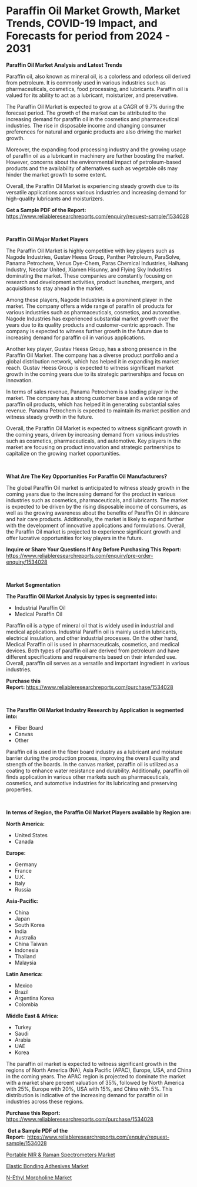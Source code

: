 <p><h1>Paraffin Oil Market Growth, Market Trends, COVID-19 Impact, and Forecasts for period from 2024 - 2031</h1></p><p><strong>Paraffin Oil Market Analysis and Latest Trends</strong></p>
<p><p>Paraffin oil, also known as mineral oil, is a colorless and odorless oil derived from petroleum. It is commonly used in various industries such as pharmaceuticals, cosmetics, food processing, and lubricants. Paraffin oil is valued for its ability to act as a lubricant, moisturizer, and preservative.</p><p>The Paraffin Oil Market is expected to grow at a CAGR of 9.7% during the forecast period. The growth of the market can be attributed to the increasing demand for paraffin oil in the cosmetics and pharmaceutical industries. The rise in disposable income and changing consumer preferences for natural and organic products are also driving the market growth.</p><p>Moreover, the expanding food processing industry and the growing usage of paraffin oil as a lubricant in machinery are further boosting the market. However, concerns about the environmental impact of petroleum-based products and the availability of alternatives such as vegetable oils may hinder the market growth to some extent.</p><p>Overall, the Paraffin Oil Market is experiencing steady growth due to its versatile applications across various industries and increasing demand for high-quality lubricants and moisturizers.</p></p>
<p><strong>Get a Sample PDF of the Report:&nbsp;</strong> <a href="https://www.reliableresearchreports.com/enquiry/request-sample/1534028">https://www.reliableresearchreports.com/enquiry/request-sample/1534028</a></p>
<p>&nbsp;</p>
<p><strong>Paraffin Oil Major Market Players</strong></p>
<p><p>The Paraffin Oil Market is highly competitive with key players such as Nagode Industries, Gustav Heess Group, Panther Petroleum, ParaSolve, Panama Petrochem, Venus Dye-Chem, Paras Chemical Industries, Haihang Industry, Neostar United, Xiamen Hisunny, and Flying Sky Industries dominating the market. These companies are constantly focusing on research and development activities, product launches, mergers, and acquisitions to stay ahead in the market.</p><p>Among these players, Nagode Industries is a prominent player in the market. The company offers a wide range of paraffin oil products for various industries such as pharmaceuticals, cosmetics, and automotive. Nagode Industries has experienced substantial market growth over the years due to its quality products and customer-centric approach. The company is expected to witness further growth in the future due to increasing demand for paraffin oil in various applications.</p><p>Another key player, Gustav Heess Group, has a strong presence in the Paraffin Oil Market. The company has a diverse product portfolio and a global distribution network, which has helped it in expanding its market reach. Gustav Heess Group is expected to witness significant market growth in the coming years due to its strategic partnerships and focus on innovation.</p><p>In terms of sales revenue, Panama Petrochem is a leading player in the market. The company has a strong customer base and a wide range of paraffin oil products, which has helped it in generating substantial sales revenue. Panama Petrochem is expected to maintain its market position and witness steady growth in the future.</p><p>Overall, the Paraffin Oil Market is expected to witness significant growth in the coming years, driven by increasing demand from various industries such as cosmetics, pharmaceuticals, and automotive. Key players in the market are focusing on product innovation and strategic partnerships to capitalize on the growing market opportunities.</p></p>
<p>&nbsp;</p>
<p><strong>What Are The Key Opportunities For Paraffin Oil Manufacturers?</strong></p>
<p><p>The global Paraffin Oil market is anticipated to witness steady growth in the coming years due to the increasing demand for the product in various industries such as cosmetics, pharmaceuticals, and lubricants. The market is expected to be driven by the rising disposable income of consumers, as well as the growing awareness about the benefits of Paraffin Oil in skincare and hair care products. Additionally, the market is likely to expand further with the development of innovative applications and formulations. Overall, the Paraffin Oil market is projected to experience significant growth and offer lucrative opportunities for key players in the future.</p></p>
<p><strong>Inquire or Share Your Questions If Any Before Purchasing This Report:</strong> <a href="https://www.reliableresearchreports.com/enquiry/pre-order-enquiry/1534028">https://www.reliableresearchreports.com/enquiry/pre-order-enquiry/1534028</a></p>
<p>&nbsp;</p>
<p><strong>Market Segmentation</strong></p>
<p><strong>The Paraffin Oil Market Analysis by types is segmented into:</strong></p>
<p><ul><li>Industrial Paraffin Oil</li><li>Medical Paraffin Oil</li></ul></p>
<p><p>Paraffin oil is a type of mineral oil that is widely used in industrial and medical applications. Industrial Paraffin oil is mainly used in lubricants, electrical insulation, and other industrial processes. On the other hand, Medical Paraffin oil is used in pharmaceuticals, cosmetics, and medical devices. Both types of paraffin oil are derived from petroleum and have different specifications and requirements based on their intended use. Overall, paraffin oil serves as a versatile and important ingredient in various industries.</p></p>
<p><strong>Purchase this Report:&nbsp;</strong><a href="https://www.reliableresearchreports.com/purchase/1534028">https://www.reliableresearchreports.com/purchase/1534028</a></p>
<p>&nbsp;</p>
<p><strong>The Paraffin Oil Market Industry Research by Application is segmented into:</strong></p>
<p><ul><li>Fiber Board</li><li>Canvas</li><li>Other</li></ul></p>
<p><p>Paraffin oil is used in the fiber board industry as a lubricant and moisture barrier during the production process, improving the overall quality and strength of the boards. In the canvas market, paraffin oil is utilized as a coating to enhance water resistance and durability. Additionally, paraffin oil finds application in various other markets such as pharmaceuticals, cosmetics, and automotive industries for its lubricating and preserving properties.</p></p>
<p>&nbsp;</p>
<p><strong>In terms of Region, the Paraffin Oil Market Players available by Region are:</strong></p>
<p>
    <p> <strong> North America: </strong>
        <ul>
            <li>United States</li>
            <li>Canada</li>
        </ul>
        </p> 
    <p> <strong> Europe: </strong>
        <ul>
            <li>Germany</li>
            <li>France</li>
            <li>U.K.</li>
            <li>Italy</li>
            <li>Russia</li>
        </ul>
        </p> 
    <p> <strong> Asia-Pacific: </strong>
        <ul>
            <li>China</li>
            <li>Japan</li>
            <li>South Korea</li>
            <li>India</li>
            <li>Australia</li>
            <li>China Taiwan</li>
            <li>Indonesia</li>
            <li>Thailand</li>
            <li>Malaysia</li>
        </ul>
        </p> 
    <p> <strong> Latin America: </strong>
        <ul>
            <li>Mexico</li>
            <li>Brazil</li>
            <li>Argentina Korea</li>
            <li>Colombia</li>
        </ul>
        </p> 
    <p> <strong> Middle East & Africa: </strong>
        <ul>
            <li>Turkey</li>
            <li>Saudi</li>
            <li>Arabia</li>
            <li>UAE</li>
            <li>Korea</li>
        </ul>
    </p>
    </p>
<p><p>The paraffin oil market is expected to witness significant growth in the regions of North America (NA), Asia Pacific (APAC), Europe, USA, and China in the coming years. The APAC region is projected to dominate the market with a market share percent valuation of 35%, followed by North America with 25%, Europe with 20%, USA with 15%, and China with 5%. This distribution is indicative of the increasing demand for paraffin oil in industries across these regions.</p></p>
<p><strong>Purchase this Report: </strong><a href="https://www.reliableresearchreports.com/purchase/1534028">https://www.reliableresearchreports.com/purchase/1534028</a></p>
<p>&nbsp;<strong>Get a Sample PDF of the Report:&nbsp;&nbsp;</strong><a href="https://www.reliableresearchreports.com/enquiry/request-sample/1534028">https://www.reliableresearchreports.com/enquiry/request-sample/1534028</a></p>
<p><strong></strong></p>
<p><p><a href="https://view.publitas.com/reportprime-1/portable-nir-raman-spectrometers-market-centers-on-aspects-such-as-market-growth-market-share-market-opportunity-and-projected-forecasts-spanning-from-2023-to-2030/">Portable NIR & Raman Spectrometers Market</a></p><p><a href="https://view.publitas.com/reportprime-1/elastic-bonding-adhesives-market-size-and-examines-its-market-scope-with-a-primary-focus-on-growth-opportunities-and-forecasted-trends-spanning-from-2023-to-2030/">Elastic Bonding Adhesives Market</a></p><p><a href="https://view.publitas.com/reportprime-1/n-ethyl-morpholine-market-research-report-provides-thorough-industry-overview-which-offers-an-in-depth-analysis-of-product-trends-and-new-market-divisions/">N-Ethyl Morpholine Market</a></p></p>
